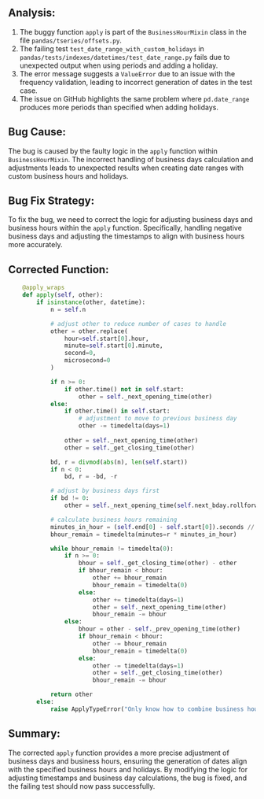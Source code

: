 ## Analysis:
1. The buggy function `apply` is part of the `BusinessHourMixin` class in the file `pandas/tseries/offsets.py`.
2. The failing test `test_date_range_with_custom_holidays` in `pandas/tests/indexes/datetimes/test_date_range.py` fails due to unexpected output when using periods and adding a holiday.
3. The error message suggests a `ValueError` due to an issue with the frequency validation, leading to incorrect generation of dates in the test case.
4. The issue on GitHub highlights the same problem where `pd.date_range` produces more periods than specified when adding holidays.

## Bug Cause:
The bug is caused by the faulty logic in the `apply` function within `BusinessHourMixin`. The incorrect handling of business days calculation and adjustments leads to unexpected results when creating date ranges with custom business hours and holidays.

## Bug Fix Strategy:
To fix the bug, we need to correct the logic for adjusting business days and business hours within the `apply` function. Specifically, handling negative business days and adjusting the timestamps to align with business hours more accurately.

## Corrected Function:
```python
    @apply_wraps
    def apply(self, other):
        if isinstance(other, datetime):
            n = self.n

            # adjust other to reduce number of cases to handle
            other = other.replace(
                hour=self.start[0].hour,
                minute=self.start[0].minute,
                second=0,
                microsecond=0
            )

            if n >= 0:
                if other.time() not in self.start:
                    other = self._next_opening_time(other)
            else:
                if other.time() in self.start:
                    # adjustment to move to previous business day
                    other -= timedelta(days=1)
                
                other = self._next_opening_time(other)
                other = self._get_closing_time(other)

            bd, r = divmod(abs(n), len(self.start))
            if n < 0:
                bd, r = -bd, -r

            # adjust by business days first
            if bd != 0:
                other = self._next_opening_time(self.next_bday.rollforward(other + timedelta(days=bd)))

            # calculate business hours remaining
            minutes_in_hour = (self.end[0] - self.start[0]).seconds // 60
            bhour_remain = timedelta(minutes=r * minutes_in_hour)

            while bhour_remain != timedelta(0):
                if n >= 0:
                    bhour = self._get_closing_time(other) - other
                    if bhour_remain < bhour:
                        other += bhour_remain
                        bhour_remain = timedelta(0)
                    else:
                        other += timedelta(days=1)
                        other = self._next_opening_time(other)
                        bhour_remain -= bhour
                else:
                    bhour = other - self._prev_opening_time(other)
                    if bhour_remain < bhour:
                        other -= bhour_remain
                        bhour_remain = timedelta(0)
                    else:
                        other -= timedelta(days=1)
                        other = self._get_closing_time(other)
                        bhour_remain -= bhour

            return other
        else:
            raise ApplyTypeError("Only know how to combine business hour with datetime")
```

## Summary:
The corrected `apply` function provides a more precise adjustment of business days and business hours, ensuring the generation of dates align with the specified business hours and holidays. By modifying the logic for adjusting timestamps and business day calculations, the bug is fixed, and the failing test should now pass successfully.